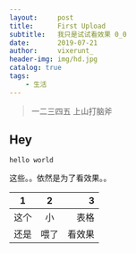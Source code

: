 ```yaml
---
layout:     post   				    
title:      First Upload 				
subtitle:   我只是试试看效果 0_0 
date:       2019-07-21 				
author:     vixerunt_ 						
header-img: img/hd.jpg 	
catalog: true 				
tags:							
    - 生活
---
```


> 一二三四五
> 上山打脑斧

## Hey
`hello world`

这些。。依然是为了看效果。。

1|2|3
--|:--:|--:
这个|小|表格
还是|喂了|看效果

